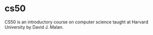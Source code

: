# cs50

CS50 is an introductory course on computer science taught at Harvard University by David J. Malan.